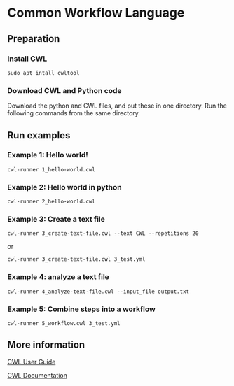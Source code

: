 # Common Workflow Language


## Preparation
### Install CWL
```
sudo apt intall cwltool
```

### Download CWL and Python code
Download the python and CWL files, and put these in one directory. Run the following commands from the same directory.

## Run examples
### Example 1: Hello world!
```
cwl-runner 1_hello-world.cwl
```
### Example 2: Hello world in python
```
cwl-runner 2_hello-world.cwl
```
### Example 3: Create a text file
```
cwl-runner 3_create-text-file.cwl --text CWL --repetitions 20
```
or
```
cwl-runner 3_create-text-file.cwl 3_test.yml
```
### Example 4: analyze a text file
```
cwl-runner 4_analyze-text-file.cwl --input_file output.txt
```
### Example 5: Combine steps into a workflow
```
cwl-runner 5_workflow.cwl 3_test.yml
```

## More information
[CWL User Guide](https://www.commonwl.org/user_guide/)

[CWL Documentation](https://www.commonwl.org/v1.2/)
